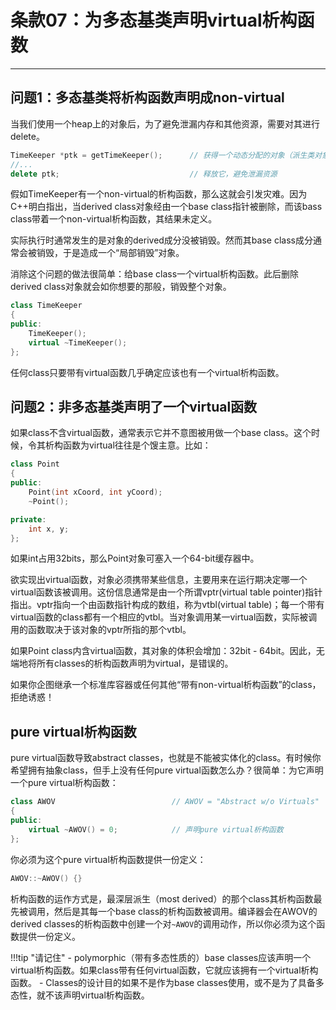 # 条款07：为多态基类声明virtual析构函数

---

## 问题1：多态基类将析构函数声明成non-virtual

当我们使用一个heap上的对象后，为了避免泄漏内存和其他资源，需要对其进行delete。

```c++
TimeKeeper *ptk = getTimeKeeper();		// 获得一个动态分配的对象（派生类对象）
//...
delete ptk;								// 释放它，避免泄漏资源
```

假如TimeKeeper有一个non-virtual的析构函数，那么这就会引发灾难。因为C++明白指出，当derived class对象经由一个base class指针被删除，而该bass class带着一个non-virtual析构函数，其结果未定义。

实际执行时通常发生的是对象的derived成分没被销毁。然而其base class成分通常会被销毁，于是造成一个“局部销毁”对象。

消除这个问题的做法很简单：给base class一个virtual析构函数。此后删除derived class对象就会如你想要的那般，销毁整个对象。

```c++
class TimeKeeper
{
public:
	TimeKeeper();
	virtual ~TimeKeeper();
};
```

任何class只要带有virtual函数几乎确定应该也有一个virtual析构函数。

## 问题2：非多态基类声明了一个virtual函数

如果class不含virtual函数，通常表示它并不意图被用做一个base class。这个时候，令其析构函数为virtual往往是个馊主意。比如：

```c++
class Point
{
public:
	Point(int xCoord, int yCoord);
	~Point();

private:
	int x, y;
};
```

如果int占用32bits，那么Point对象可塞入一个64-bit缓存器中。

欲实现出virtual函数，对象必须携带某些信息，主要用来在运行期决定哪一个virtual函数该被调用。这份信息通常是由一个所谓vptr(virtual table pointer)指针指出。vptr指向一个由函数指针构成的数组，称为vtbl(virtual table)；每一个带有virtual函数的class都有一个相应的vtbl。当对象调用某一virtual函数，实际被调用的函数取决于该对象的vptr所指的那个vtbl。

如果Point class内含virtual函数，其对象的体积会增加：32bit - 64bit。因此，无端地将所有classes的析构函数声明为virtual，是错误的。

如果你企图继承一个标准库容器或任何其他“带有non-virtual析构函数”的class，拒绝诱惑！

## pure virtual析构函数

pure virtual函数导致abstract classes，也就是不能被实体化的class。有时候你希望拥有抽象class，但手上没有任何pure virtual函数怎么办？很简单：为它声明一个pure virtual析构函数：

```c++
class AWOV							// AWOV = "Abstract w/o Virtuals"
{
public:
	virtual ~AWOV() = 0;			// 声明pure virtual析构函数
};
```

你必须为这个pure virtual析构函数提供一份定义：

```c++
AWOV::~AWOV() {}
```

析构函数的运作方式是，最深层派生（most derived）的那个class其析构函数最先被调用，然后是其每一个base class的析构函数被调用。编译器会在AWOV的derived classes的析构函数中创建一个对`~AWOV`的调用动作，所以你必须为这个函数提供一份定义。

!!!tip "请记住"
	- polymorphic（带有多态性质的）base classes应该声明一个virtual析构函数。如果class带有任何virtual函数，它就应该拥有一个virtual析构函数。
	- Classes的设计目的如果不是作为base classes使用，或不是为了具备多态性，就不该声明virtual析构函数。
